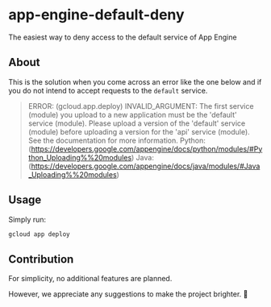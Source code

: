 # app-engine-default-deny
The easiest way to deny access to the default service of App Engine

## About

This is the solution when you come across an error like the one below and if you do not intend to accept requests to the `default` service.

> ERROR: (gcloud.app.deploy) INVALID_ARGUMENT: The first service (module) you upload to a new application must be the 'default' service (module). Please upload a version of the 'default' service (module) before uploading a version for the 'api' service (module). See the documentation for more information. Python: (https://developers.google.com/appengine/docs/python/modules/#Python_Uploading%%20modules) Java: (https://developers.google.com/appengine/docs/java/modules/#Java_Uploading%%20modules)

## Usage

Simply run:

```sh
gcloud app deploy
```

## Contribution

For simplicity, no additional features are planned.

However, we appreciate any suggestions to make the project brighter. 🙌
